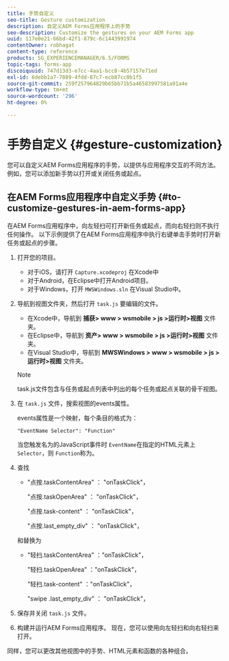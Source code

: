 ```yaml
---
title: 手势自定义
seo-title: Gesture customization
description: 自定义AEM Forms应用程序上的手势
seo-description: Customize the gestures on your AEM Forms app
uuid: 117e0e21-66bd-42f1-879c-6c1443991974
contentOwner: robhagat
content-type: reference
products: SG_EXPERIENCEMANAGER/6.5/FORMS
topic-tags: forms-app
discoiquuid: 747d13d3-e7cc-4aa1-bcc8-4b57157e71ed
exl-id: 6debb1a7-7889-4fdd-87c7-ecb87cc0b1f5
source-git-commit: 259f257964829b65bb71b5a46583997581a91a4e
workflow-type: tm+mt
source-wordcount: '296'
ht-degree: 0%

---
```


# 手势自定义 {#gesture-customization}

您可以自定义AEM Forms应用程序的手势，以提供与应用程序交互的不同方法。 例如，您可以添加新手势以打开或关闭任务或起点。

## 在AEM Forms应用程序中自定义手势 {#to-customize-gestures-in-aem-forms-app}

在AEM Forms应用程序中，向左轻扫可打开新任务或起点，而向右轻扫则不执行任何操作。 以下示例提供了在AEM Forms应用程序中执行右键单击手势时打开新任务或起点的步骤。

1. 打开您的项目。

   * 对于iOS，请打开 `Capture.xcodeproj` 在Xcode中
   * 对于Android，在Eclipse中打开Android项目。
   * 对于Windows，打开 `MWSWindows.sln` 在Visual Studio中。

1. 导航到视图文件夹，然后打开 `task.js` 要编辑的文件。

   * 在Xcode中，导航到 **捕获> www > wsmobile > js >运行时>视图** 文件夹。
   * 在Eclipse中，导航到 **资产> www > wsmobile > js >运行时>视图** 文件夹。
   * 在Visual Studio中，导航到 **MWSWindows > www > wsmobile > js >运行时>视图** 文件夹。

   >[!NOTE]
   >
   >task.js文件包含与任务或起点列表中列出的每个任务或起点关联的骨干视图。

1. 在 `task.js` 文件，搜索视图的events属性。

   events属性是一个映射，每个条目的格式为：

   `"EventName Selector": "Function"`

   当您触发名为的JavaScript事件时 `EventName`在指定的HTML元素上 `Selector`，则 `Function`称为。

1. 查找

   * &quot;点按.taskContentArea&quot; ： &quot;onTaskClick&quot;，

     &quot;点按.taskOpenArea&quot; ： &quot;onTaskClick&quot;，

     &quot;点按.task-content&quot; ： &quot;onTaskClick&quot;，

     &quot;点按.last_empty_div&quot; ： &quot;onTaskClick&quot;，

   和替换为

   * &quot;轻扫.taskContentArea&quot; ：&quot;onTaskClick&quot;，

     &quot;轻扫.taskOpenArea&quot; ：&quot;onTaskClick&quot;，

     &quot;轻扫.task-content&quot; ：&quot;onTaskClick&quot;，

     &quot;swipe .last_empty_div&quot; ： &quot;onTaskClick&quot;，

1. 保存并关闭 `task.js` 文件。
1. 构建并运行AEM Forms应用程序。 现在，您可以使用向左轻扫和向右轻扫来打开。

同样，您可以更改其他视图中的手势、HTML元素和函数的各种组合。
